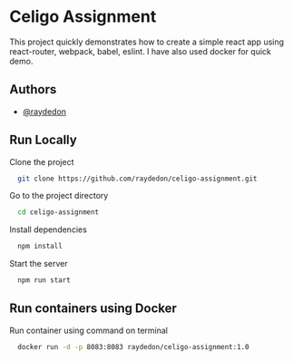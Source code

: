 
# Celigo Assignment

This project quickly demonstrates how to create a simple react app using react-router, webpack, babel, eslint. I have also used docker for quick demo.


## Authors

- [@raydedon](https://github.com/raydedon)

  
## Run Locally

Clone the project

```bash
  git clone https://github.com/raydedon/celigo-assignment.git
```

Go to the project directory

```bash
  cd celigo-assignment
```

Install dependencies

```bash
  npm install
```

Start the server

```bash
  npm run start
```

  
## Run containers using Docker

Run container using command on terminal

```bash
  docker run -d -p 8083:8083 raydedon/celigo-assignment:1.0
```


  